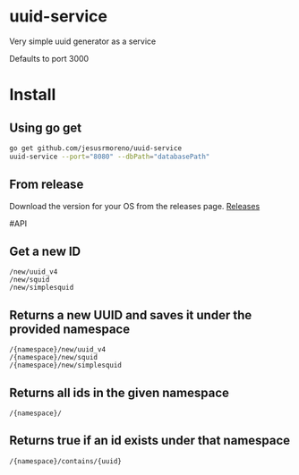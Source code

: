 # uuid-service
Very simple uuid generator as a service

Defaults to port 3000
# Install
## Using go get
```bash
go get github.com/jesusrmoreno/uuid-service
uuid-service --port="8080" --dbPath="databasePath"
```
## From release
Download the version for your OS from the releases page.
[Releases](https://github.com/jesusrmoreno/uuid-service/releases)

#API
## Get a new ID
```
/new/uuid_v4
/new/squid
/new/simplesquid
```
## Returns a new UUID and saves it under the provided namespace
```
/{namespace}/new/uuid_v4
/{namespace}/new/squid
/{namespace}/new/simplesquid
```

## Returns all ids in the given namespace
```
/{namespace}/
```

## Returns true if an id exists under that namespace
```
/{namespace}/contains/{uuid}
```
